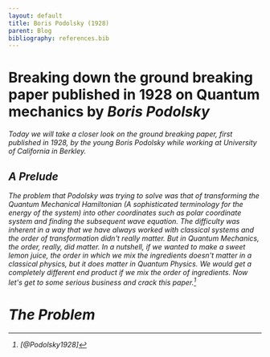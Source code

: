 ```yaml
---
layout: default
title: Boris Podolsky (1928)
parent: Blog
bibliography: references.bib
---
```


# Breaking down the ground breaking paper published in 1928 on Quantum mechanics by <em>Boris Podolsky<em>

Today we will take a closer look on the ground breaking paper, first published in 1928, by the young Boris Podolsky while working at University of California in Berkley.

## A Prelude
The problem that Podolsky was trying to solve was that of transforming the Quantum Mechanical Hamiltonian (A sophisticated terminology for the energy of the system) into other coordinates such as polar coordinate system and finding the subsequent wave equation. The difficulty was inherent in a way that we have always worked with classical systems and the order of transformation didn't really matter. But in Quantum Mechanics, the order, *really*, did matter. In a nutshell, if we wanted to make a sweet lemon juice, the order in which we mix the ingredients doesn't matter in a classical physics, but it does matter in Quantum Physics. We would get a completely different end product if we mix the order of ingredients. Now let's get to some serious business and crack this paper.[^fn1] 

# The Problem

[^fn1]: [@Podolsky1928]